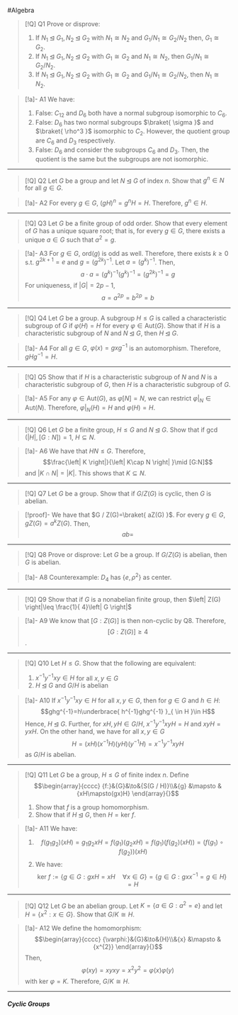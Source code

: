 #Algebra

> [!Q] Q1
> Prove or disprove: 
> 1. If $N_{1}\unlhd G_{1},N_{2}\unlhd G_{2}$ with $N_{1}\cong N_{2}$ and $G_{1} / N_{1}\cong G_{2} / N_{2}$ then, $G_{1}\cong G_{2}$.
> 2. If $N_{1}\unlhd G_{1},N_{2}\unlhd G_{2}$ with $G_{1}\cong G_{2}$ and $N_{1}\cong N_{2}$, then $G_{1} / N_{1}\cong G_{2} / N_{2}$.
> 3. If $N_{1}\unlhd G_{1},N_{2}\unlhd G_{2}$ with $G_{1}\cong G_{2}$ and $G_{1} / N_{1}\cong G_{2} / N_{2}$, then $N_{1}\cong N_{2}$.

> [!a]- A1
> We have: 
> 1. False: $C_{12}$ and $D_{6}$ both have a normal subgroup isomorphic to $C_{6}$. 
> 2. False: $D_{6}$ has two normal subgroups $\braket{ \sigma  }$ and $\braket{ \rho^3  }$ isomorphic to $C_{2}$. However, the quotient group are $C_{6}$ and $D_{3}$ respectively.
> 3. False: $D_{6}$ and consider the subgroups $C_{6}$ and $D_{3}$. Then, the quotient is the same but the subgroups are not isomorphic.
---
> [!Q] Q2
> Let $G$ be a group and let $N\unlhd G$ of index $n$. Show that $g^n\in N$ for all $g\in G$.

> [!a]- A2
> For every $g\in G$, $(gH)^n=g^nH=H$. Therefore, $g^n\in H$.
---
> [!Q] Q3
> Let $G$ be a finite group of odd order. Show that every element of $G$ has a unique square root; that is, for every $g\in G$, there exists a unique $a\in G$ such that $a^{2}=g$.

> [!a]- A3
> For $g\in G$, $\text{ord}(g)$ is odd as well. Therefore, there exists $k\geq0$ s.t. $g^{2k+1}=e$ and $g=(g^{2k})^{-1}$. Let $a=(g^k)^{-1}$. Then, $$a\cdot a=(g^k)^{-1}(g^k)^{-1}=(g^{2k})^{-1}=g$$For uniqueness, if $\left| G \right|=2p-1$, $$a=a^{2p}=b^{2p}=b$$
---
> [!Q] Q4
> Let $G$ be a group. A subgroup $H\leq G$ is called a characteristic subgroup of $G$ if $\varphi(H)=H$ for every $\varphi\in \text{Aut}(G)$. Show that if $H$ is a characteristic subgroup of $N$ and $N\unlhd G$, then $H\unlhd G$.

> [!a]- A4
> For all $g\in G$,  $\varphi(x)=gxg^{-1}$ is an automorphism. Therefore, $gHg^{-1}=H$. 
---
> [!Q] Q5
> Show that if $H$ is a characteristic subgroup of $N$ and $N$ is a characteristic subgroup of $G$, then $H$ is a characteristic subgroup of $G$.

> [!a]- A5
> For any $\varphi\in \text{Aut}(G)$, as $\varphi[N]=N$, we can restrict $\varphi|_{N}\in \text{Aut}(N)$. Therefore, $\varphi|_{N}(H)=H$ and $\varphi(H)=H$.
---
> [!Q] Q6
> Let $G$ be a finite group, $H\leq G$ and $N\unlhd G$. Show that if $\gcd(\left| H \right|,[G:N])=1$, $H\subseteq N$.

> [!a]- A6
> We have that $HN\leq G$. Therefore, $$\frac{\left| K \right|}{\left| K\cap N \right| }\mid [G:N]$$and $\left| K \cap N\right|=\left| K \right|$. This shows that $K\subseteq N$.
---
> [!Q] Q7
> Let $G$ be a group. Show that if $G / Z(G)$ is cyclic, then $G$ is abelian.

> [!proof]-
> We have that $G / Z(G)=\braket{ aZ(G) }$. For every $g\in G$, $gZ(G)=a^k Z(G)$. Then, $$ab=$$
---
> [!Q] Q8
> Prove or disprove: Let $G$ be a group. If $G / Z(G)$ is abelian, then $G$ is abelian.

> [!a]- A8
> Counterexample: $D_{4}$ has $\{ e,\rho^{2} \}$ as center.
---
> [!Q] Q9
> Show that if $G$ is a nonabelian finite group, then $\left| Z(G) \right|\leq \frac{1}{ 4}\left| G \right|$

> [!a]- A9
> We know that $[G:Z(G)]$ is then non-cyclic by Q8. Therefore, $$[G:Z(G)]\geq 4$$.
---
> [!Q] Q10
> Let $H\leq G$. Show that the following are equivalent: 
> 1. $x ^{-1}y^{-1}xy\in H$ for all $x,y\in G$ 
> 2. $H\unlhd G$ and $G / H$ is abelian

> [!a]- A10
> If $x ^{-1}y^{-1}xy\in H$ for all $x,y\in G$, then for $g\in G$ and $h\in H$: $$ghg^{-1}=h\underbrace{ h^{-1}ghg^{-1} }_{ \in H }\in H$$Hence, $H\unlhd G$. Further, for $xH,yH\in G / H$, $x ^{-1}y^{-1}xyH=H$ and $xyH=yxH$. On the other hand, we have for all $x,y\in G$ $$H=(xH)(x ^{-1}H)(yH)(y^{-1}H)=x ^{-1}y^{-1}xyH$$as $G / H$ is abelian. 
---
> [!Q] Q11
> Let $G$ be a group, $H\leq G$ of finite index $n$. Define $$\begin{array}{cccc} {f:}&{G}&\to&{S(G / H)}\\&{g} &\mapsto & {xH\mapsto(gx)H} \end{array}{}$$
> 1. Show that $f$ is a group homomorphism. 
> 2. Show that if $H\unlhd G$, then $H=\text{ker }f$.

> [!a]- A11
> We have: 
> 1. $$f(g_{1}g_{2})(xH)=g_{1}g_{2}xH=f(g_{1})(g_{2}xH)=f(g_{1})(f(g_{2})(xH))=(f(g_{1})\circ f(g_{2}))(xH)$$
> 2. We have: $$\text{ker }f:=\{ g\in G: gxH=xH\quad\forall x\in G \}=\{ g\in G:gxx^{-1}=g\in H \}=H$$
---
> [!Q] Q12
> Let $G$ be an abelian group. Let $K=\{ a\in G:a^{2}=e \}$ and let $H=\{ x^{2}: x\in G \}$. Show that $G / K\cong H$. 

> [!a]- A12
> We define the homomorphism: $$\begin{array}{cccc} {\varphi:}&{G}&\to&{H}\\&{x} &\mapsto & {x^{2}} \end{array}{}$$Then, $$\varphi(xy)=xyxy=x^{2}y^{2}=\varphi(x)\varphi(y)$$
> with $\text{ker }\varphi=K$. Therefore, $G / K\cong H$.
---
##### Cyclic Groups
